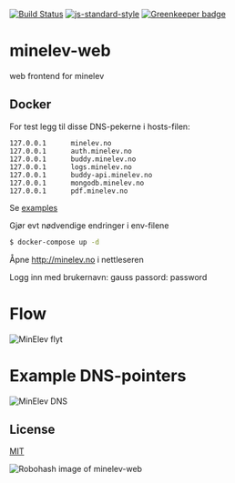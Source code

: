 [![Build Status](https://travis-ci.org/telemark/minelev-web.svg?branch=master)](https://travis-ci.org/telemark/minelev-web)
[![js-standard-style](https://img.shields.io/badge/code%20style-standard-brightgreen.svg?style=flat)](https://github.com/feross/standard)
[![Greenkeeper badge](https://badges.greenkeeper.io/telemark/minelev-web.svg)](https://greenkeeper.io/)

# minelev-web

web frontend for minelev

## Docker

For test legg til disse DNS-pekerne i hosts-filen:

```
127.0.0.1      minelev.no
127.0.0.1      auth.minelev.no
127.0.0.1      buddy.minelev.no
127.0.0.1      logs.minelev.no
127.0.0.1      buddy-api.minelev.no
127.0.0.1      mongodb.minelev.no
127.0.0.1      pdf.minelev.no
```

Se [examples](examples)

Gjør evt nødvendige endringer i env-filene

```bash
$ docker-compose up -d
```

Åpne http://minelev.no i nettleseren

Logg inn med brukernavn: gauss passord: password

# Flow

![MinElev flyt](http://bildr.no/image/Nks0MHNs.jpeg)

# Example DNS-pointers

![MinElev DNS](http://bildr.no/image/QURTR3lz.jpeg)

## License

[MIT](LICENSE)

![Robohash image of minelev-web](https://robots.kebabstudios.party/minelev-buddy.png "Robohash image of minelev-web")
